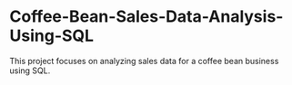 # Coffee-Bean-Sales-Data-Analysis-Using-SQL
This project focuses on analyzing sales data for a coffee bean business using SQL.
